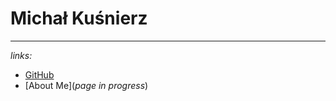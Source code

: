 # **Michał Kuśnierz**
-------------------

*links:*
- [GitHub](https://github.com/michal-kusnierz)
- [About Me](*page in progress*)
